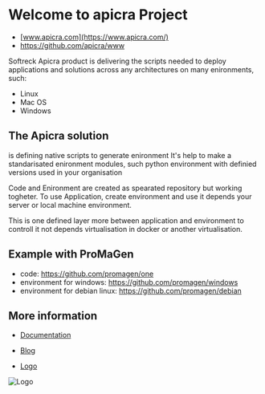 # Welcome to apicra Project
+ [www.apicra.com](https://www.apicra.com/)
+ https://github.com/apicra/www

Softreck Apicra product is delivering the scripts needed to deploy applications and solutions across any architectures on many enironments, such:
+ Linux
+ Mac OS
+ Windows

## The Apicra solution
is defining native scripts to generate enironment
It's help to make a standarisated enironment modules, such python environment with definied versions used in your organisation

Code and Enironment are created as spearated repository but working togheter.
To use Application, create environment and use it depends your server or local machine environment.

This is one defined layer more between application and environment to controll it not depends virtualisation in docker or another virtualisation.


## Example with ProMaGen
+ code: https://github.com/promagen/one
+ environment for windows: https://github.com/promagen/windows
+ environment for debian linux: https://github.com/promagen/debian

## More information

+ [Documentation](http://docs.apicra.com)

+ [Blog](http://blog.apicra.com)

+ [Logo](http://logo.apicra.com)

![Logo](http://logo.apicra.com/apicra_logo.png)
